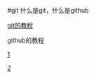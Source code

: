 #git
什么是git，什么是github

[git的教程](http://www.liaoxuefeng.com/wiki/0013739516305929606dd18361248578c67b8067c8c017b000/)

github的教程

[1](http://www.worldhello.net/gotgithub/index.html)

[2](http://symfony.cn/articles/github-intro.html)

